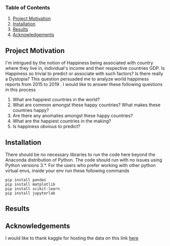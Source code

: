 ### Table of Contents

1. [Project Motivation](#motivation)
2. [Installation](#installation)
3. [Results](#results)
4. [Acknowledgements](#licensing)

## Project Motivation <a name="motivation"></a>
I'm intrigued by the notion of Happiness being associated with country where they live in, individual's income and their respective countries GDP. Is Happiness so trivial to predict or associate with such factors? Is there really a Dystopia? This question persuaded me to analyze world happiness reports from 2015 to 2019 . I would like to answer these following questions in this process

1.  What are happiest countries in the world?
2.  What are common amongst these happy countries? What makes these countries happy?
3.  Are there any anomalies amongst these happy countries?
4.  What are the happiest countries in the making?
5.  Is happiness obvious to predict?

## Installation <a name="installation"></a>
There should be no necessary libraries to run the code here beyond the Anaconda distribution of Python.  The code should run with no issues using Python versions 3.*. 
For the users who prefer working with other python virtual envs, inside your env run these following commands
```
pip install pandas
pip install matplotlib
pip install scikit-learn
pip install jupyterlab
```

## Results <a name="results"></a>


## Acknowledgements <a name="acknowledgements"></a>
I would like to thank kaggle for hosting the data on this link [here](https://www.kaggle.com/unsdsn/world-happiness)